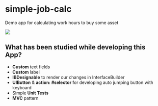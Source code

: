 # simple-job-calc
Demo app for calculating work hours to buy some asset

![](simp-calc.gif)

## What has been studied while developing this App? 
* **Custom** text fields
* **Custom** label
* **IBDesignable** to render our changes in InterfaceBuilder
* **UIButton** & **action: #selector** for developing auto jumping button with keyboard
* Simple **Unit Tests**
* **MVC** pattern
